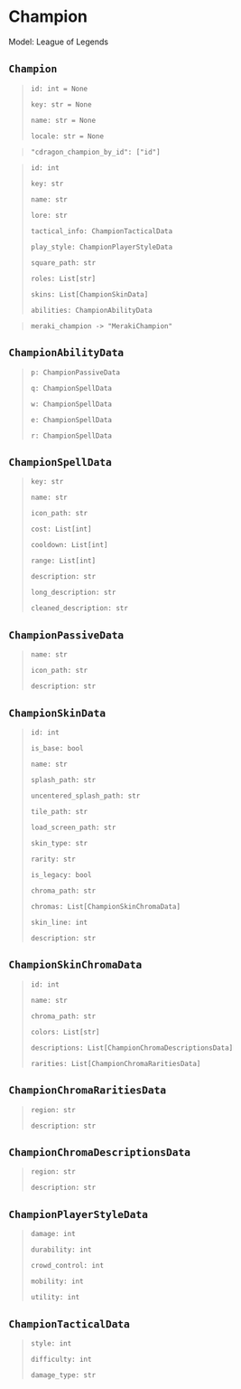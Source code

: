 # Champion
Model: League of Legends

## `Champion` <Badge text="Pyot Core" vertical="middle"/> <Badge text="GET" vertical="middle"/>
> `id: int = None` <Badge text="param" type="warning" vertical="middle"/>
>
> `key: str = None` <Badge text="param" type="warning" vertical="middle"/>
>
> `name: str = None` <Badge text="param" type="warning" vertical="middle"/>
>
> `locale: str = None` <Badge text="param" type="warning" vertical="middle"/>

> `"cdragon_champion_by_id": ["id"]` <Badge text="endpoint" type="error" vertical="middle"/>

>`id: int`
>
>`key: str`
>
>`name: str`
>
>`lore: str`
>
>`tactical_info: ChampionTacticalData`
>
>`play_style: ChampionPlayerStyleData`
>
>`square_path: str`
>
>`roles: List[str]`
>
>`skins: List[ChampionSkinData]`
>
>`abilities: ChampionAbilityData `

> `meraki_champion -> "MerakiChampion"` <Badge text="bridge" type="error" vertical="middle"/>

## `ChampionAbilityData` <Badge text="Pyot Static" vertical="middle"/>
>`p: ChampionPassiveData`
>
>`q: ChampionSpellData`
>
>`w: ChampionSpellData`
>
>`e: ChampionSpellData`
>
>`r: ChampionSpellData`

## `ChampionSpellData` <Badge text="Pyot Static" vertical="middle"/>
>`key: str`
>
>`name: str`
>
>`icon_path: str`
>
>`cost: List[int]`
>
>`cooldown: List[int]`
>
>`range: List[int]`
>
>`description: str`
>
>`long_description: str`
>
>`cleaned_description: str`

## `ChampionPassiveData` <Badge text="Pyot Static" vertical="middle"/>
>`name: str`
>
>`icon_path: str`
>
>`description: str`

## `ChampionSkinData` <Badge text="Pyot Static" vertical="middle"/>
>`id: int`
>
>`is_base: bool`
>
>`name: str`
>
>`splash_path: str`
>
>`uncentered_splash_path: str`
>
>`tile_path: str`
>
>`load_screen_path: str`
>
>`skin_type: str`
>
>`rarity: str`
>
>`is_legacy: bool`
>
>`chroma_path: str`
>
>`chromas: List[ChampionSkinChromaData]`
>
>`skin_line: int`
>
>`description: str`

## `ChampionSkinChromaData` <Badge text="Pyot Static" vertical="middle"/>
> `id: int`
>
> `name: str`
>
> `chroma_path: str`
>
> `colors: List[str]`
>
> `descriptions: List[ChampionChromaDescriptionsData]`
>
> `rarities: List[ChampionChromaRaritiesData]`

## `ChampionChromaRaritiesData` <Badge text="Pyot Static" vertical="middle"/>
>`region: str`
>
>`description: str`

## `ChampionChromaDescriptionsData` <Badge text="Pyot Static" vertical="middle"/>
>`region: str`
>
>`description: str`

## `ChampionPlayerStyleData` <Badge text="Pyot Static" vertical="middle"/>
>`damage: int`
>
>`durability: int`
>
>`crowd_control: int`
>
>`mobility: int`
>
>`utility: int`

## `ChampionTacticalData` <Badge text="Pyot Static" vertical="middle"/>
>`style: int`
>
>`difficulty: int`
>
>`damage_type: str`

